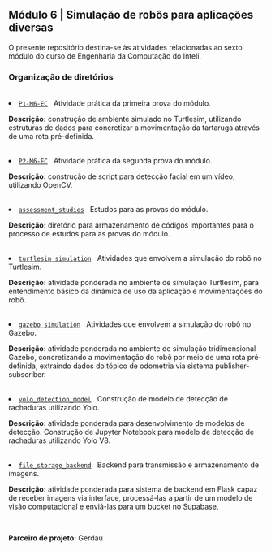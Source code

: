 <h2>Módulo 6 | Simulação de robôs para aplicações diversas</h2>

<p>O presente repositório destina-se às atividades relacionadas ao sexto módulo do curso de Engenharia da Computação do Inteli.</p>

<h3>Organização de diretórios</h3><br>

<li><a href="https://github.com/amandafontes/M6-Inteli-Robot-Simulation/tree/main/P1-M6-EC"><code>P1-M6-EC</code></a>&nbsp;&nbsp;&nbsp;Atividade prática da primeira prova do módulo.<br>
  <p><b>Descrição:</b> construção de ambiente simulado no Turtlesim, utilizando estruturas de dados para concretizar a movimentação da tartaruga através de uma rota pré-definida.</p>
<br>

<li><a href="https://github.com/amandafontes/M6-Inteli-Robot-Simulation/tree/main/P2-M6-EC"><code>P2-M6-EC</code></a>&nbsp;&nbsp;&nbsp;Atividade prática da segunda prova do módulo.<br>
  <p><b>Descrição:</b> construção de script para detecção facial em um vídeo, utilizando OpenCV.</p>
<br>

<li><a href="https://github.com/amandafontes/M6-Inteli-Robot-Simulation/tree/main/assessment_studies"><code>assessment_studies</code></a>&nbsp;&nbsp;&nbsp;Estudos para as provas do módulo.<br>
    <p><b>Descrição:</b> diretório para armazenamento de códigos importantes para o processo de estudos para as provas do módulo.</p>
  <br>
  
<li><a href="https://github.com/amandafontes/M6-Inteli-Robot-Simulation/tree/main/turtlesim_simulation"><code>turtlesim_simulation</code></a>&nbsp;&nbsp;&nbsp;Atividades que envolvem a simulação do robô no Turtlesim.<br>
    <p><b>Descrição:</b> atividade ponderada no ambiente de simulação Turtlesim, para entendimento básico da dinâmica de uso da aplicação e movimentações do robô.</p>
  <br>

<li><a href="https://github.com/amandafontes/M6-Inteli-Robot-Simulation/tree/main/gazebo_simulation"><code>gazebo_simulation</code></a>&nbsp;&nbsp;&nbsp;Atividades que envolvem a simulação do robô no Gazebo.<br>
    <p><b>Descrição:</b> atividade ponderada no ambiente de simulação tridimensional Gazebo, concretizando a movimentação do robô por meio de uma rota pré-definida, extraindo dados do tópico de odometria via sistema publisher-subscriber.</p>
  <br>

<li><a href="https://github.com/amandafontes/M6-Inteli-Robot-Simulation/tree/main/yolo_detection_model"><code>yolo_detection_model</code></a>&nbsp;&nbsp;&nbsp;Construção de modelo de detecção de rachaduras utilizando Yolo.<br>
      <p><b>Descrição:</b> atividade ponderada para desenvolvimento de modelos de detecção. Construção de Jupyter Notebook para modelo de detecção de rachaduras utilizando Yolo V8.</p>
  <br>

<li><a href="https://github.com/amandafontes/M6-Inteli-Robot-Simulation/tree/main/file_storage_backend"><code>file_storage_backend</code></a>&nbsp;&nbsp;&nbsp;Backend para transmissão e armazenamento de imagens.<br>
      <p><b>Descrição:</b> atividade ponderada para sistema de backend em Flask capaz de receber imagens via interface, processá-las a partir de um modelo de visão computacional e enviá-las para um bucket no Supabase.</p>
  <br>

**Parceiro de projeto:** Gerdau
